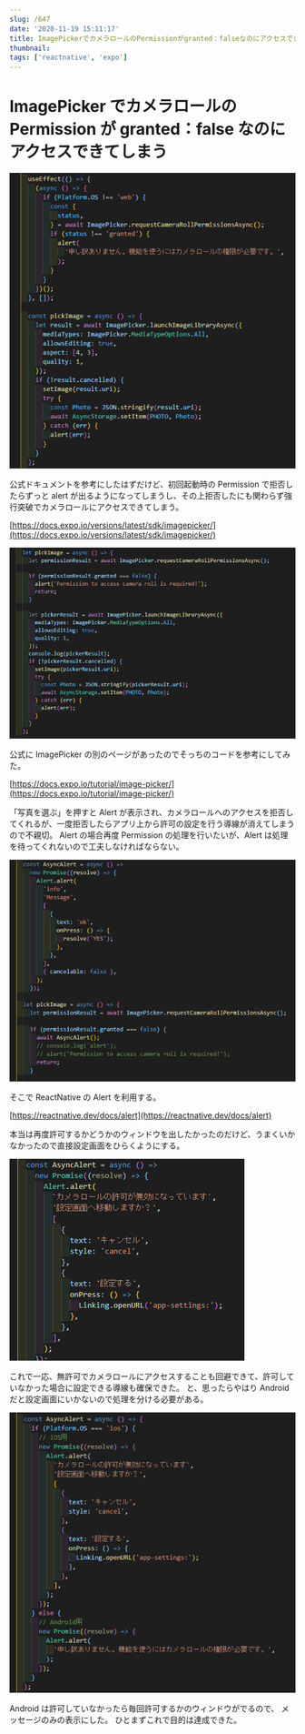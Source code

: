 ```yaml
---
slug: /647
date: '2020-11-19 15:11:17'
title: ImagePickerでカメラロールのPermissionがgranted：falseなのにアクセスできてしまう
thumbnail:
tags: ['reactnative', 'expo']
---
```


# ImagePicker でカメラロールの Permission が granted：false なのにアクセスできてしまう

![image](../../../../images/2020/11/image-5.png)

公式ドキュメントを参考にしたはずだけど、初回起動時の Permission で拒否したらずっと alert が出るようになってしまうし、その上拒否したにも関わらず強行突破でカメラロールにアクセスできてしまう。

[https://docs.expo.io/versions/latest/sdk/imagepicker/](https://docs.expo.io/versions/latest/sdk/imagepicker/)

![image](../../../../images/2020/11/image-6.png)

公式に ImagePicker の別のページがあったのでそっちのコードを参考にしてみた。

[https://docs.expo.io/tutorial/image-picker/](https://docs.expo.io/tutorial/image-picker/)

「写真を選ぶ」を押すと Alert が表示され、カメラロールへのアクセスを拒否してくれるが、一度拒否したらアプリ上から許可の設定を行う導線が消えてしまうので不親切。
Alert の場合再度 Permission の処理を行いたいが、Alert は処理を待ってくれないので工夫しなければならない。

![image](../../../../images/2020/11/image-7.png)

そこで ReactNative の Alert を利用する。

[https://reactnative.dev/docs/alert](https://reactnative.dev/docs/alert)

本当は再度許可するかどうかのウィンドウを出したかったのだけど、うまくいかなかったので直接設定画面をひらくようにする。

![image](../../../../images/2020/11/image-8.png)

これで一応、無許可でカメラロールにアクセスすることも回避できて、許可していなかった場合に設定できる導線も確保できた。
と、思ったらやはり Android だと設定画面にいかないので処理を分ける必要がある。

![image](../../../../images/2020/11/image-9.png)

Android は許可していなかったら毎回許可するかのウィンドウがでるので、
メッセージのみの表示にした。
ひとまずこれで目的は達成できた。
